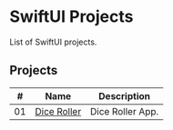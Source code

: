 # SwiftUI Projects

List of SwiftUI projects.

## Projects

|  #  | Name                                                | Description                          |
| ----| ----------------------------------------------------| -------------------------------------|
|  01 | [Dice Roller](./dice-roller/README.md)              | Dice Roller App.                     |
